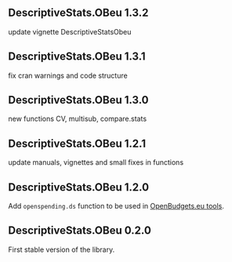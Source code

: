 DescriptiveStats.OBeu 1.3.2
---------------------------

update vignette DescriptiveStatsObeu

DescriptiveStats.OBeu 1.3.1
---------------------------

fix cran warnings and code structure

DescriptiveStats.OBeu 1.3.0
---------------------------

new functions CV, multisub, compare.stats

DescriptiveStats.OBeu 1.2.1
---------------------------

update manuals, vignettes and small fixes in functions

DescriptiveStats.OBeu 1.2.0
---------------------------

Add `openspending.ds` function to be used in [OpenBudgets.eu
tools](http://openbudgets.eu/tools/).

DescriptiveStats.OBeu 0.2.0
---------------------------

First stable version of the library.

